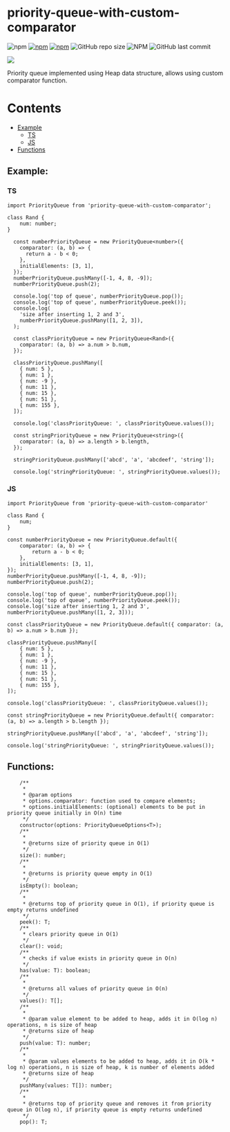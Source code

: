 # priority-queue-with-custom-comparator

![npm](https://img.shields.io/npm/v/priority-queue-with-custom-comparator) [![npm](https://img.shields.io/npm/dm/priority-queue-with-custom-comparator.svg)](https://www.npmjs.com/package/priority-queue-with-custom-comparator) [![npm](https://img.shields.io/badge/node-%3E=%206.0-blue.svg)](https://www.npmjs.com/package/priority-queue-with-custom-comparator) ![GitHub repo size](https://img.shields.io/github/repo-size/dejtor/priority-queue-with-custom-comparator) ![NPM](https://img.shields.io/npm/l/priority-queue-with-custom-comparator) ![GitHub last commit](https://img.shields.io/github/last-commit/dejtor/priority-queue-with-custom-comparator)

<img src="https://user-images.githubusercontent.com/6517308/121813242-859a9700-cc6b-11eb-99c0-49e5bb63005b.jpg">

Priority queue implemented using Heap data structure, allows using custom comparator function.

# Contents

- [Example](#Example)
  - [TS](#TS)
  - [JS](#JS)
- [Functions](#Functions)

## Example:

### TS

```
import PriorityQueue from 'priority-queue-with-custom-comparator';

class Rand {
    num: number;
}

  const numberPriorityQueue = new PriorityQueue<number>({
    comparator: (a, b) => {
      return a - b < 0;
    },
    initialElements: [3, 1],
  });
  numberPriorityQueue.pushMany([-1, 4, 8, -9]);
  numberPriorityQueue.push(2);

  console.log('top of queue', numberPriorityQueue.pop());
  console.log('top of queue', numberPriorityQueue.peek());
  console.log(
    'size after inserting 1, 2 and 3',
    numberPriorityQueue.pushMany([1, 2, 3]),
  );

  const classPriorityQueue = new PriorityQueue<Rand>({
    comparator: (a, b) => a.num > b.num,
  });

  classPriorityQueue.pushMany([
    { num: 5 },
    { num: 1 },
    { num: -9 },
    { num: 11 },
    { num: 15 },
    { num: 51 },
    { num: 155 },
  ]);

  console.log('classPriorityQueue: ', classPriorityQueue.values());

  const stringPriorityQueue = new PriorityQueue<string>({
    comparator: (a, b) => a.length > b.length,
  });

  stringPriorityQueue.pushMany(['abcd', 'a', 'abcdeef', 'string']);

  console.log('stringPriorityQueue: ', stringPriorityQueue.values());
```

### JS

```
import PriorityQueue from 'priority-queue-with-custom-comparator'

class Rand {
    num;
}

const numberPriorityQueue = new PriorityQueue.default({
    comparator: (a, b) => {
        return a - b < 0;
    },
    initialElements: [3, 1],
});
numberPriorityQueue.pushMany([-1, 4, 8, -9]);
numberPriorityQueue.push(2);

console.log('top of queue', numberPriorityQueue.pop());
console.log('top of queue', numberPriorityQueue.peek());
console.log('size after inserting 1, 2 and 3', numberPriorityQueue.pushMany([1, 2, 3]));

const classPriorityQueue = new PriorityQueue.default({ comparator: (a, b) => a.num > b.num });

classPriorityQueue.pushMany([
    { num: 5 },
    { num: 1 },
    { num: -9 },
    { num: 11 },
    { num: 15 },
    { num: 51 },
    { num: 155 },
]);

console.log('classPriorityQueue: ', classPriorityQueue.values());

const stringPriorityQueue = new PriorityQueue.default({ comparator: (a, b) => a.length > b.length });

stringPriorityQueue.pushMany(['abcd', 'a', 'abcdeef', 'string']);

console.log('stringPriorityQueue: ', stringPriorityQueue.values());
```

## Functions:

```
    /**
     *
     * @param options
     * options.comparator: function used to compare elements;
     * options.initialElements: (optional) elements to be put in priority queue initially in O(n) time
     */
    constructor(options: PriorityQueueOptions<T>);
    /**
     *
     * @returns size of priority queue in O(1)
     */
    size(): number;
    /**
     *
     * @returns is priority queue empty in O(1)
     */
    isEmpty(): boolean;
    /**
     *
     * @returns top of priority queue in O(1), if priority queue is empty returns undefined
     */
    peek(): T;
    /**
     * clears priority queue in O(1)
     */
    clear(): void;
    /**
     * checks if value exists in priority queue in O(n)
     */
    has(value: T): boolean;
    /**
     *
     * @returns all values of priority queue in O(n)
     */
    values(): T[];
    /**
     *
     * @param value element to be added to heap, adds it in O(log n) operations, n is size of heap
     * @returns size of heap
     */
    push(value: T): number;
    /**
     *
     * @param values elements to be added to heap, adds it in O(k * log n) operations, n is size of heap, k is number of elements added
     * @returns size of heap
     */
    pushMany(values: T[]): number;
    /**
     *
     * @returns top of priority queue and removes it from priority queue in O(log n), if priority queue is empty returns undefined
     */
    pop(): T;
```
